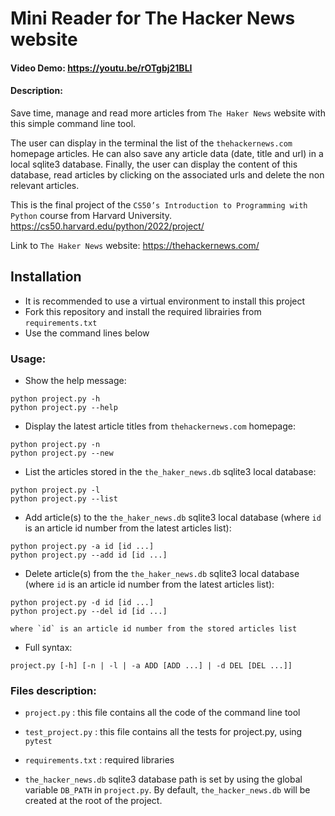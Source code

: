 # Mini Reader for The Hacker News website
#### Video Demo: <https://youtu.be/rOTgbj21BLI>
#### Description:
  Save time, manage and read more articles from `The Haker News` website
  with this simple command line tool.

  The user can display in the terminal the list of the `thehackernews.com` homepage articles.
  He can also save any article data (date, title and url) in a local sqlite3 database.
  Finally, the user can display the content of this database, read articles by clicking on the associated urls and delete the non relevant articles.

  This is the final project of the `CS50’s Introduction to Programming
  with Python` course from Harvard University.
  https://cs50.harvard.edu/python/2022/project/

  Link to `The Haker News` website: https://thehackernews.com/


  ## Installation
  - It is recommended to use a virtual environment to install this project
  - Fork this repository and install the required librairies from `requirements.txt`
  - Use the command lines below

  ### Usage:

  - Show the help message:
  ```
  python project.py -h
  python project.py --help
  ```

  - Display the latest article titles from `thehackernews.com` homepage:
  ```
  python project.py -n
  python project.py --new
  ```

  - List the articles stored in the `the_haker_news.db` sqlite3 local database:
  ```
  python project.py -l
  python project.py --list
  ```

  - Add article(s) to the `the_haker_news.db` sqlite3 local database
  (where `id` is an article id number from the latest articles list):
  ```
  python project.py -a id [id ...]
  python project.py --add id [id ...]
  ```

  - Delete article(s) from the `the_haker_news.db` sqlite3 local database
  (where `id` is an article id number from the latest articles list):
  ```
  python project.py -d id [id ...]
  python project.py --del id [id ...]
  ```
    where `id` is an article id number from the stored articles list

  - Full syntax:
  ```
  project.py [-h] [-n | -l | -a ADD [ADD ...] | -d DEL [DEL ...]]
  ```

### Files description:
  - `project.py` : this file contains all the code of the command line tool

  - `test_project.py` : this file contains all the tests for project.py, using `pytest`

  - `requirements.txt` : required libraries

  - `the_hacker_news.db` sqlite3 database path is set by using the global variable `DB_PATH` in `project.py`. By default, `the_hacker_news.db` will be created at the root of the project.
